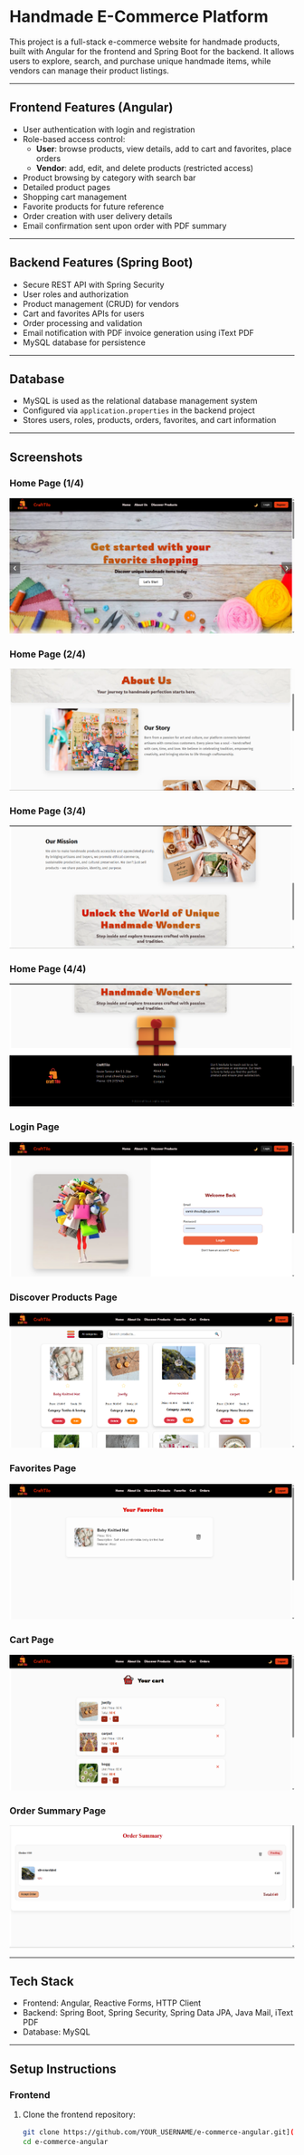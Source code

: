 # Handmade E-Commerce Platform

This project is a full-stack e-commerce website for handmade products, built with Angular for the frontend and Spring Boot for the backend. It allows users to explore, search, and purchase unique handmade items, while vendors can manage their product listings.

---

## Frontend Features (Angular)

- User authentication with login and registration
- Role-based access control:
  - **User**: browse products, view details, add to cart and favorites, place orders
  - **Vendor**: add, edit, and delete products (restricted access)
- Product browsing by category with search bar
- Detailed product pages
- Shopping cart management
- Favorite products for future reference
- Order creation with user delivery details
- Email confirmation sent upon order with PDF summary

---

## Backend Features (Spring Boot)

- Secure REST API with Spring Security
- User roles and authorization
- Product management (CRUD) for vendors
- Cart and favorites APIs for users
- Order processing and validation
- Email notification with PDF invoice generation using iText PDF
- MySQL database for persistence

---

## Database

- MySQL is used as the relational database management system
- Configured via `application.properties` in the backend project
- Stores users, roles, products, orders, favorites, and cart information

---

## Screenshots

### Home Page (1/4)
![Home Page 1](./assets/home-page-1.png)

### Home Page (2/4)
![Home Page 2](./assets/home-page-2.png)

### Home Page (3/4)
![Home Page 3](./assets/home-page-3.png)

### Home Page (4/4)
![Home Page 4](./assets/home-page-4.png)

### Login Page
![Login](./assets/login.png)

### Discover Products Page
![Discover](./assets/discover-products.png)

### Favorites Page
![Favorites](./assets/favorites.png)

### Cart Page
![Cart](./assets/cart.png)

### Order Summary Page
![Order](./assets/order-summary.png)

---

## Tech Stack

- Frontend: Angular, Reactive Forms, HTTP Client
- Backend: Spring Boot, Spring Security, Spring Data JPA, Java Mail, iText PDF
- Database: MySQL

---

## Setup Instructions

### Frontend

1. Clone the frontend repository:
   ```bash
   git clone https://github.com/YOUR_USERNAME/e-commerce-angular.git](https://github.com/AmalDhouib/e-commerce-springboot.git
   cd e-commerce-angular

